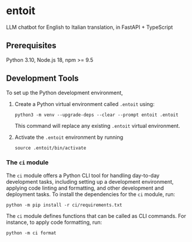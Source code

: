 # entoit
LLM chatbot for English to Italian translation, in FastAPI + TypeScript

## Prerequisites

Python 3.10, Node.js 18, npm >= 9.5

## Development Tools

To set up the Python development environment,

1. Create a Python virtual environment called `.entoit` using:

    ```
    python3 -m venv --upgrade-deps --clear --prompt entoit .entoit
    ```

    This command will replace any existing `.entoit` virtual environment.

2. Activate the `.entoit` environment by running

    ```shell
    source .entoit/bin/activate
    ```

### The `ci` module

The `ci` module offers a Python CLI tool for handling day-to-day development tasks,
including setting up a development environment, applying code linting and formatting,
and other development and deployment tasks. To install the dependencies for the `ci`
module, run:

```
python -m pip install -r ci/requirements.txt
```

The `ci` module defines functions that can be called as CLI commands. For instance,
to apply code formatting, run:

```
python -m ci format
```
